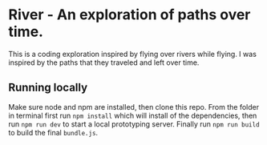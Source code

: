 # River - An exploration of paths over time.

This is a coding exploration inspired by flying over rivers while flying. I was
inspired by the paths that they traveled and left over time.

## Running locally

Make sure node and npm are installed, then clone this repo. From the folder in
terminal first run `npm install` which will install of the dependencies, then
run `npm run dev` to start a local prototyping server. Finally run
`npm run build` to build the final `bundle.js`.

